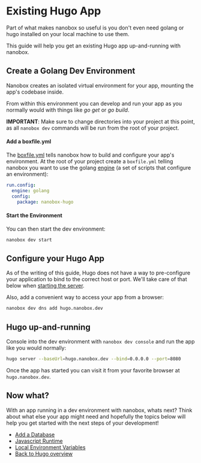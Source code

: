 # Existing Hugo App
Part of what makes nanobox so useful is you don't even need golang or hugo installed on your local machine to use them.

This guide will help you get an existing Hugo app up-and-running with nanobox.

## Create a Golang Dev Environment
Nanobox creates an isolated virtual environment for your app, mounting the app's codebase inside.

From within this environment you can develop and run your app as you normally would with things like *go get* or *go build*.

**IMPORTANT**: Make sure to change directories into your project at this point, as all `nanobox dev` commands will be run from the root of your project.

#### Add a boxfile.yml
The <a href="https://docs.nanobox.io/boxfile/" target="\_blank">boxfile.yml</a> tells nanobox how to build and configure your app's environment. At the root of your project create a `boxfile.yml` telling nanobox you want to use the golang <a href="https://docs.nanobox.io/engines/" target="\_blank">engine</a> (a set of scripts that configure an environment):

```yaml
run.config:
  engine: golang
  config:
    package: nanobox-hugo
```

#### Start the Environment
You can then start the dev environment:

```bash
nanobox dev start
```

## Configure your Hugo App
As of the writing of this guide, Hugo does not have a way to pre-configure your application to bind to the correct host or port. We'll take care of that below when [starting the server](#hugo-up-and-running).

Also, add a convenient way to access your app from a browser:

```bash
nanobox dev dns add hugo.nanobox.dev
```

## Hugo up-and-running
Console into the dev environment with `nanobox dev console` and run the app like you would normally:

```bash
hugo server --baseUrl=hugo.nanobox.dev --bind=0.0.0.0 --port=8080
```

Once the app has started you can visit it from your favorite browser at `hugo.nanobox.dev`.

## Now what?
With an app running in a dev environment with nanobox, whats next? Think about what else your app might need and hopefully the topics below will help you get started with the next steps of your development!

* [Add a Database](/golang/hugo/add-a-database)
* [Javascript Runtime](/golang/hugo/javascript-runtime)
* [Local Environment Variables](/golang/hugo/local-evars)
* [Back to Hugo overview](/golang/hugo)
